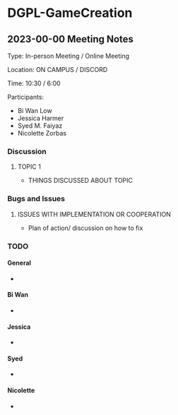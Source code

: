 # DGPL-GameCreation
## 2023-00-00 Meeting Notes
Type: In-person Meeting / Online Meeting

Location: ON CAMPUS / DISCORD

Time: 10:30 / 6:00

Participants:
- Bi Wan Low
- Jessica Harmer
- Syed M. Faiyaz 
- Nicolette Zorbas

### Discussion
1. TOPIC 1
    
    - THINGS DISCUSSED ABOUT TOPIC


### Bugs and Issues
1. ISSUES WITH IMPLEMENTATION OR COOPERATION 

    - Plan of action/ discussion on how to fix

### TODO
#### General
- 

#### Bi Wan
- 

#### Jessica
- 

#### Syed
- 

#### Nicolette
- 

